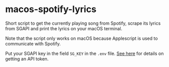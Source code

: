 # macos-spotify-lyrics

Short script to get the currently playing song from Spotify, scrape its lyrics from SGAPI and print the lyrics on your macOS terminal.

Note that the script only works on macOS because Applescript is used to communicate with Spotify.

Put your SGAPI key in the field `SG_KEY` in the `.env` file. [See here]([https://api./](https://api.shangui.cc/)) for details on getting an API token.
